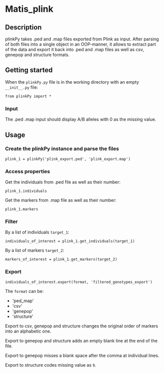 # Matis_plink

## Description

plinkPy takes .ped and .map files exported from Plink as input. After parsing of both files into a single object in an OOP-manner, 
it allows to extract part of the data and export it back into .ped and .map files as well as csv, genepop and structure formats.

## Getting started

When the `plinkPy.py` file is in the working directory with an empty `__init__.py` file:
```
from plinkPy import *
```
### Input
The .ped .map input should display A/B alleles with 0 as the missing value.

## Usage

### Create the plinkPy instance and parse the files
```
plink_1 = plinkPy('plink_export.ped', 'plink_export.map')
```

### Access properties
Get the individuals from .ped file as well as their number:
```
plink_1.individuals
```
Get the markers from .map file as well as their number:
```
plink_1.markers
```

### Filter
By a list of individuals `target_1`:
```
individuals_of_interest = plink_1.get_individuals(target_1)
```
By a list of markers `target_2`:
```
markers_of_interest = plink_1.get_markers(target_2)
```

### Export
```
individuals_of_interest.export(format, 'filtered_genotypes_export')
```
The `format` can be:
- 'ped_map'
- 'csv'
- 'genepop'
- 'structure'

Export to csv, genepop and structure changes the original order of markers into an alphabetic one.

Export to genepop and structure adds an empty blank line at the end of the file.

Export to genepop misses a blank space after the comma at individual lines.

Export to structure codes missing value as `9`.

